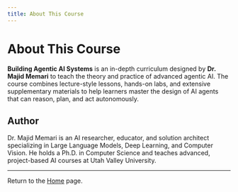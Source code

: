 ```yaml
---
title: About This Course
---
```


# About This Course

**Building Agentic AI Systems** is an in-depth curriculum designed by **Dr. Majid Memari** to teach the theory and practice of advanced agentic AI. The course combines lecture-style lessons, hands-on labs, and extensive supplementary materials to help learners master the design of AI agents that can reason, plan, and act autonomously.

## Author

Dr. Majid Memari is an AI researcher, educator, and solution architect specializing in Large Language Models, Deep Learning, and Computer Vision. He holds a Ph.D. in Computer Science and teaches advanced, project-based AI courses at Utah Valley University.

---

Return to the [Home](index.md) page. 